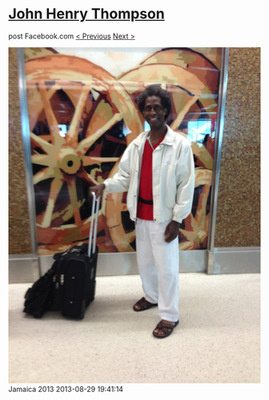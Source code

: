 # [John Henry Thompson](../README.md)
post Facebook.com
[< Previous](2013-08-29-70.md) [Next >](2013-08-29-72.md)

[![](../media/2013-08-29/Jamaica-2082.jpg)](../README.md)
Jamaica 2013
2013-08-29 19:41:14